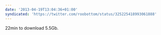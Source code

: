 ```yaml
---
date: '2013-04-19T13:04:36+01:00'
syndicated: 'https://twitter.com/roobottom/status/325225418993061888'
---
```

22min to download 5.5Gb.
